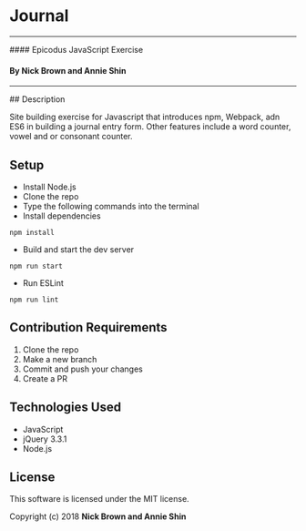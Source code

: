 # Journal

<hr/>
#### Epicodus JavaScript Exercise

#### By Nick Brown and Annie Shin

<hr/>
## Description

Site building exercise for Javascript that introduces npm, Webpack, adn ES6 in building a journal entry form. Other features include a word counter, vowel and or consonant counter.

## Setup

* Install Node.js
* Clone the repo
* Type the following commands into the terminal
* Install dependencies
```
npm install
```
* Build and start the dev server
```
npm run start
```
* Run ESLint
```
npm run lint
```

## Contribution Requirements

1. Clone the repo
1. Make a new branch
1. Commit and push your changes
1. Create a PR

## Technologies Used

* JavaScript
* jQuery 3.3.1
* Node.js

## License

This software is licensed under the MIT license.

Copyright (c) 2018 **Nick Brown and Annie Shin**
